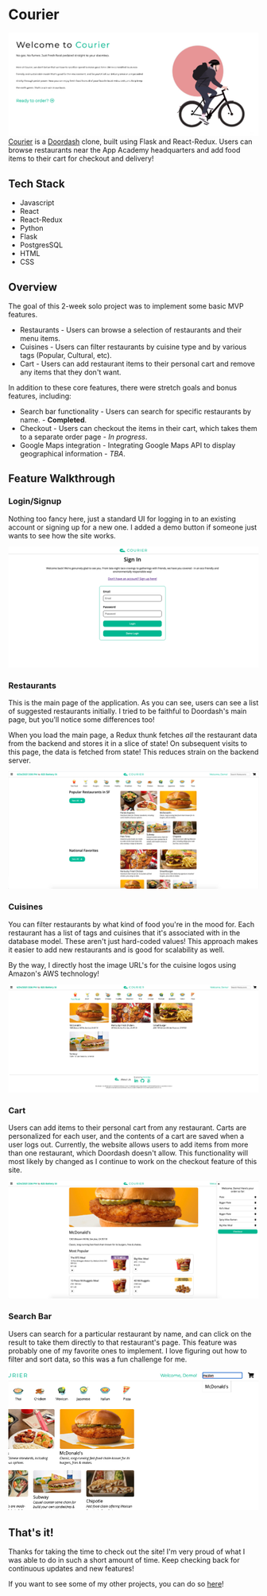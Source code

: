 # Courier
![](https://github.com/minkikim98/courier/blob/master/assets/images/courier-welcome.png)
[Courier](https://aa-courier.herokuapp.com/about) is a [Doordash](https://www.doordash.com/) clone, built using Flask and React-Redux. Users can browse restaurants near the App Academy headquarters and add food items to their cart for checkout and delivery! 

## Tech Stack
   - Javascript
   - React
   - React-Redux
   - Python
   - Flask
   - PostgresSQL
   - HTML
   - CSS

## Overview
The goal of this 2-week solo project was to implement some basic MVP features.
* Restaurants - Users can browse a selection of restaurants and their menu items.
* Cuisines - Users can filter restaurants by cuisine type and by various tags (Popular, Cultural, etc).
* Cart - Users can add restaurant items to their personal cart and remove any items that they don't want.

In addition to these core features, there were stretch goals and bonus features, including:
* Search bar functionality - Users can search for specific restaurants by name. - **Completed**.
* Checkout - Users can checkout the items in their cart, which takes them to a separate order page - *In progress*.
* Google Maps integration - Integrating Google Maps API to display geographical information - *TBA*.


## Feature Walkthrough

### Login/Signup
Nothing too fancy here, just a standard UI for logging in to an existing account or signing up for a new one.
I added a demo button if someone just wants to see how the site works.  

![](https://github.com/minkikim98/courier/blob/master/assets/images/login.png)

### Restaurants
This is the main page of the application. As you can see, users can see a list of suggested restaurants initially. I tried to be faithful to Doordash's main page, but you'll notice some differences too!  
  
When you load the main page, a Redux thunk fetches *all* the restaurant data from the backend and stores it in a slice of state! On subsequent visits to this page, the data is fetched from state! This reduces strain on the backend server.  

![](https://github.com/minkikim98/courier/blob/master/assets/images/main.png)

### Cuisines
You can filter restaurants by what kind of food you're in the mood for. Each restaurant has a list of tags and cuisines that it's associated with in the database model. These aren't just hard-coded values! This approach makes it easier to add new restaurants and is good for scalability as well.  
  
By the way, I directly host the image URL's for the cuisine logos using Amazon's AWS technology!   

![](https://github.com/minkikim98/courier/blob/master/assets/images/cuisines.png)

### Cart
Users can add items to their personal cart from any restaurant. Carts are personalized for each user, and the contents of a cart are saved when a user logs out. Currently, the website allows users to add items from more than one restaurant, which Doordash doesn't allow. This functionality will most likely by changed as I continue to work on the checkout feature of this site.  

![](https://github.com/minkikim98/courier/blob/master/assets/images/cart.png)

### Search Bar
Users can search for a particular restaurant by name, and can click on the result to take them directly to that restaurant's page. This feature was probably one of my favorite ones to implement. I love figuring out how to filter and sort data, so this was a fun challenge for me.  

![](https://github.com/minkikim98/courier/blob/master/assets/images/search.png)

## That's it!
Thanks for taking the time to check out the site! I'm very proud of what I was able to do in such a short amount of time. Keep checking back for continuous updates and new features!  
  
If you want to see some of my other projects, you can do so 
[here](https://sites.google.com/view/minki-kim/home)!
